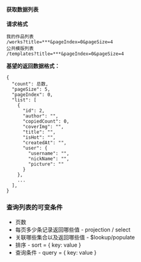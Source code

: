 #### 获取数据列表

**请求格式**

```
我的作品列表
/works?title=***&pageIndex=0&pageSize=4
公共模版列表
/templates?title=***&pageIndex=0&pageSize=4
```

**基望的返回数据格式：**

```
{
  "count": 总数,
  "pageSize": 5,
  "pageIndex": 0,
  "list": [
    {
      "id": 2,
      "author": "",
      "copiedCount": 0,
      "coverImg": "",
      "title": "",
      "isHot": "",
      "createdAt": "",
      "user": {
        "username": "",
        "nickName": "",
        "picture": ""
      }
    },
    ...
  ],
}
```

### 查询列表的可变条件

* 页数
* 每页多少条记录返回哪些值 - projection / select
* 关联哪些集合以及返回哪些值 - $lookup/populate
* 排序 - sort = { key: value }
* 查询条件 - query = { key: value }
